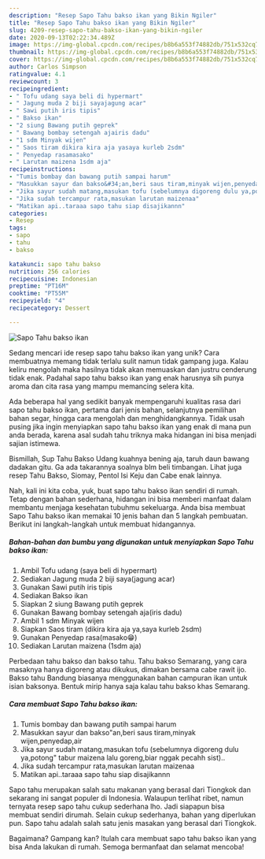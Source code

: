 ```yaml
---
description: "Resep Sapo Tahu bakso ikan yang Bikin Ngiler"
title: "Resep Sapo Tahu bakso ikan yang Bikin Ngiler"
slug: 4209-resep-sapo-tahu-bakso-ikan-yang-bikin-ngiler
date: 2020-09-13T02:22:34.489Z
image: https://img-global.cpcdn.com/recipes/b8b6a553f74882db/751x532cq70/sapo-tahu-bakso-ikan-foto-resep-utama.jpg
thumbnail: https://img-global.cpcdn.com/recipes/b8b6a553f74882db/751x532cq70/sapo-tahu-bakso-ikan-foto-resep-utama.jpg
cover: https://img-global.cpcdn.com/recipes/b8b6a553f74882db/751x532cq70/sapo-tahu-bakso-ikan-foto-resep-utama.jpg
author: Carlos Simpson
ratingvalue: 4.1
reviewcount: 3
recipeingredient:
- " Tofu udang saya beli di hypermart"
- " Jagung muda 2 biji sayajagung acar"
- " Sawi putih iris tipis"
- " Bakso ikan"
- "2 siung Bawang putih geprek"
- " Bawang bombay setengah ajairis dadu"
- "1 sdm Minyak wijen"
- " Saos tiram dikira kira aja yasaya kurleb 2sdm"
- " Penyedap rasamasako"
- " Larutan maizena 1sdm aja"
recipeinstructions:
- "Tumis bombay dan bawang putih sampai harum"
- "Masukkan sayur dan bakso&#34;an,beri saus tiram,minyak wijen,penyedap,air"
- "Jika sayur sudah matang,masukan tofu (sebelumnya digoreng dulu ya,potong&#34; tabur maizena lalu goreng,biar nggak pecahh sist).."
- "Jika sudah tercampur rata,masukan larutan maizenaa"
- "Matikan api..taraaa sapo tahu siap disajikannn"
categories:
- Resep
tags:
- sapo
- tahu
- bakso

katakunci: sapo tahu bakso 
nutrition: 256 calories
recipecuisine: Indonesian
preptime: "PT16M"
cooktime: "PT55M"
recipeyield: "4"
recipecategory: Dessert

---
```



![Sapo Tahu bakso ikan](https://img-global.cpcdn.com/recipes/b8b6a553f74882db/751x532cq70/sapo-tahu-bakso-ikan-foto-resep-utama.jpg)

Sedang mencari ide resep sapo tahu bakso ikan yang unik? Cara membuatnya memang tidak terlalu sulit namun tidak gampang juga. Kalau keliru mengolah maka hasilnya tidak akan memuaskan dan justru cenderung tidak enak. Padahal sapo tahu bakso ikan yang enak harusnya sih punya aroma dan cita rasa yang mampu memancing selera kita.

Ada beberapa hal yang sedikit banyak mempengaruhi kualitas rasa dari sapo tahu bakso ikan, pertama dari jenis bahan, selanjutnya pemilihan bahan segar, hingga cara mengolah dan menghidangkannya. Tidak usah pusing jika ingin menyiapkan sapo tahu bakso ikan yang enak di mana pun anda berada, karena asal sudah tahu triknya maka hidangan ini bisa menjadi sajian istimewa.

Bismillah, Sup Tahu Bakso Udang kuahnya bening aja, taruh daun bawang dadakan gitu. Ga ada takarannya soalnya blm beli timbangan. Lihat juga resep Tahu Bakso, Siomay, Pentol Isi Keju dan Cabe enak lainnya.


Nah, kali ini kita coba, yuk, buat sapo tahu bakso ikan sendiri di rumah. Tetap dengan bahan sederhana, hidangan ini bisa memberi manfaat dalam membantu menjaga kesehatan tubuhmu sekeluarga. Anda bisa membuat Sapo Tahu bakso ikan memakai 10 jenis bahan dan 5 langkah pembuatan. Berikut ini langkah-langkah untuk membuat hidangannya.

<!--inarticleads1-->

##### Bahan-bahan dan bumbu yang digunakan untuk menyiapkan Sapo Tahu bakso ikan:

1. Ambil  Tofu udang (saya beli di hypermart)
1. Sediakan  Jagung muda 2 biji saya(jagung acar)
1. Gunakan  Sawi putih iris tipis
1. Sediakan  Bakso ikan
1. Siapkan 2 siung Bawang putih geprek
1. Gunakan  Bawang bombay setengah aja(iris dadu)
1. Ambil 1 sdm Minyak wijen
1. Siapkan  Saos tiram (dikira kira aja ya,saya kurleb 2sdm)
1. Gunakan  Penyedap rasa(masako😁)
1. Sediakan  Larutan maizena (1sdm aja)


Perbedaan tahu bakso dan bakso tahu. Tahu bakso Semarang, yang cara masaknya hanya digoreng atau dikukus, dimakan bersama cabe rawit ijo. Bakso tahu Bandung biasanya menggunakan bahan campuran ikan untuk isian baksonya. Bentuk mirip hanya saja kalau tahu bakso khas Semarang. 

<!--inarticleads2-->

##### Cara membuat Sapo Tahu bakso ikan:

1. Tumis bombay dan bawang putih sampai harum
1. Masukkan sayur dan bakso&#34;an,beri saus tiram,minyak wijen,penyedap,air
1. Jika sayur sudah matang,masukan tofu (sebelumnya digoreng dulu ya,potong&#34; tabur maizena lalu goreng,biar nggak pecahh sist)..
1. Jika sudah tercampur rata,masukan larutan maizenaa
1. Matikan api..taraaa sapo tahu siap disajikannn


Sapo tahu merupakan salah satu makanan yang berasal dari Tiongkok dan sekarang ini sangat populer di Indonesia. Walaupun terlihat ribet, namun ternyata resep sapo tahu cukup sederhana lho. Jadi siapapun bisa membuat sendiri dirumah. Selain cukup sederhanya, bahan yang diperlukan pun. Sapo tahu adalah salah satu jenis masakan yang berasal dari Tiongkok. 

Bagaimana? Gampang kan? Itulah cara membuat sapo tahu bakso ikan yang bisa Anda lakukan di rumah. Semoga bermanfaat dan selamat mencoba!
